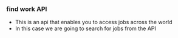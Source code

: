 ### find work API
- This is an api that enables you to access jobs across the world
- In this case we are going to search for jobs from the API